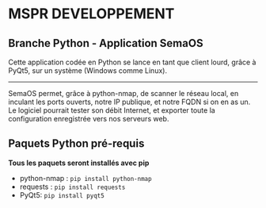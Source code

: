 # MSPR DEVELOPPEMENT
## Branche Python - Application SemaOS
Cette application codée en Python se lance en tant que client lourd, grâce à PyQt5, sur un système (Windows comme Linux).
<hr>
SemaOS permet, grâce à python-nmap, de scanner le réseau local, en inculant les ports ouverts, notre IP publique, et notre FQDN si on en as un. Le logiciel pourrait tester son débit Internet, et exporter toute la configuration enregistrée vers nos serveurs web.  

## Paquets Python pré-requis
**Tous les paquets seront installés avec pip**
* python-nmap : `pip install python-nmap`
* requests : `pip install requests`
* PyQt5: `pip install pyqt5`



